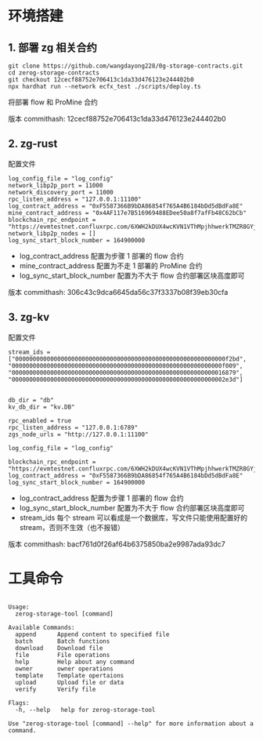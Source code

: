 # 环境搭建
## 1. 部署 zg 相关合约

``` 
git clone https://github.com/wangdayong228/0g-storage-contracts.git
cd zerog-storage-contracts
git checkout 12cecf88752e706413c1da33d476123e244402b0
npx hardhat run --network ecfx_test ./scripts/deploy.ts 
```
将部署 flow 和 ProMine 合约

版本 commithash: 12cecf88752e706413c1da33d476123e244402b0

## 2. zg-rust

配置文件
```
log_config_file = "log_config"
network_libp2p_port = 11000
network_discovery_port = 11000
rpc_listen_address = "127.0.0.1:11100"
log_contract_address = "0xF5587366B9bDA86854f765A4B6184bDd5dBdFa8E"
mine_contract_address = "0x4AF117e7B516969488EDee50a8f7afFb48C62bCb"
blockchain_rpc_endpoint = "https://evmtestnet.confluxrpc.com/6XWH2kDUX4wcKVN1VThMpjhhwerkTMZR8GYjk3S8Ti6GhM8qw7TJXDuT4sJWsM8MNmz2oxLsWAbjDUELaeAG4QA9Y"
network_libp2p_nodes = []
log_sync_start_block_number = 164900000
```
- log_contract_address 配置为步骤 1 部署的 flow 合约
- mine_contract_address 配置为不走 1 部署的 ProMine 合约
- log_sync_start_block_number 配置为不大于 flow 合约部署区块高度即可

版本 commithash: 306c43c9dca6645da56c37f3337b08f39eb30cfa
## 3. zg-kv

配置文件
```
stream_ids = ["000000000000000000000000000000000000000000000000000000000000f2bd", "000000000000000000000000000000000000000000000000000000000000f009", "0000000000000000000000000000000000000000000000000000000000016879", "0000000000000000000000000000000000000000000000000000000000002e3d"]


db_dir = "db"
kv_db_dir = "kv.DB"

rpc_enabled = true
rpc_listen_address = "127.0.0.1:6789"
zgs_node_urls = "http://127.0.0.1:11100"

log_config_file = "log_config"

blockchain_rpc_endpoint = "https://evmtestnet.confluxrpc.com/6XWH2kDUX4wcKVN1VThMpjhhwerkTMZR8GYjk3S8Ti6GhM8qw7TJXDuT4sJWsM8MNmz2oxLsWAbjDUELaeAG4QA9Y"
log_contract_address = "0xF5587366B9bDA86854f765A4B6184bDd5dBdFa8E"
log_sync_start_block_number = 164900000

```
- log_contract_address 配置为步骤 1 部署的 flow 合约
- log_sync_start_block_number 配置为不大于 flow 合约部署区块高度即可
- stream_ids 每个 stream 可以看成是一个数据库，写文件只能使用配置好的 stream，否则不生效（也不报错）

版本 commithash: bacf761d0f26af64b6375850ba2e9987ada93dc7

# 工具命令

```

Usage:
  zerog-storage-tool [command]

Available Commands:
  append      Append content to specified file
  batch       Batch functions
  download    Download file
  file        File operations
  help        Help about any command
  owner       owner operations
  template    Template opertaions
  upload      Upload file or data
  verify      Verify file

Flags:
  -h, --help   help for zerog-storage-tool

Use "zerog-storage-tool [command] --help" for more information about a command.
```